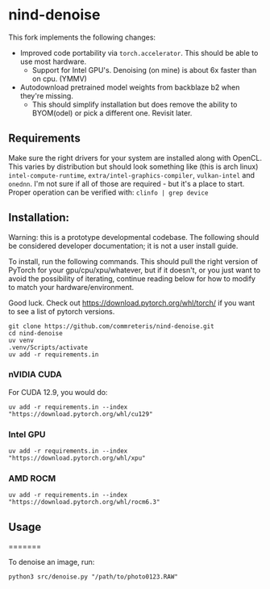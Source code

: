 # nind-denoise
This fork implements the following changes:
- Improved code portability via ```torch.accelerator```. This should be able to use most hardware.
  - Support for Intel GPU's. Denoising (on mine) is about 6x faster than on cpu. (YMMV)
- Autodownload pretrained model weights from backblaze b2 when they're missing. 
  - This should simplify installation but does remove the ability to BYOM(odel) or pick a different one. Revisit later.

## Requirements

 Make sure the right drivers for your system are installed along with OpenCL. 
 This varies by distribution but should look something like (this is arch linux) 
 ```intel-compute-runtime```, ```extra/intel-graphics-compiler```, ```vulkan-intel``` and ```onednn```.
 I'm not sure if all of those are required - but it's a place to start. Proper operation can be verified with:
 ```clinfo | grep device```

## Installation:

Warning: this is a prototype developmental codebase. 
The following should be considered developer documentation; it is not a user install guide.


To install, run the following commands. This should pull the right version of PyTorch for your gpu/cpu/xpu/whatever, but
if it doesn't, or you just want to avoid the possibility of iterating, continue reading below for how to modify to match
your hardware/environment. 

Good luck. Check out https://download.pytorch.org/whl/torch/ if you want to see a list of pytorch versions. 

```
git clone https://github.com/commreteris/nind-denoise.git
cd nind-denoise
uv venv
.venv/Scripts/activate
uv add -r requirements.in
```

### nVIDIA CUDA
For CUDA 12.9, you would do:
```
uv add -r requirements.in --index "https://download.pytorch.org/whl/cu129"
```

### Intel GPU
```
uv add -r requirements.in --index "https://download.pytorch.org/whl/xpu"
```

### AMD ROCM
```
uv add -r requirements.in --index "https://download.pytorch.org/whl/rocm6.3"
```

## Usage
=======


To denoise an image, run:

```
python3 src/denoise.py "/path/to/photo0123.RAW"
```

